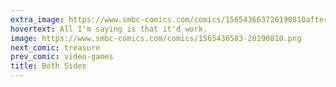 ```yaml
---
extra_image: https://www.smbc-comics.com/comics/156543663720190810after.png
hovertext: All I'm saying is that it'd work.
image: https://www.smbc-comics.com/comics/1565436583-20190810.png
next_comic: treasure
prev_comic: video-games
title: Both Sides
---
```


